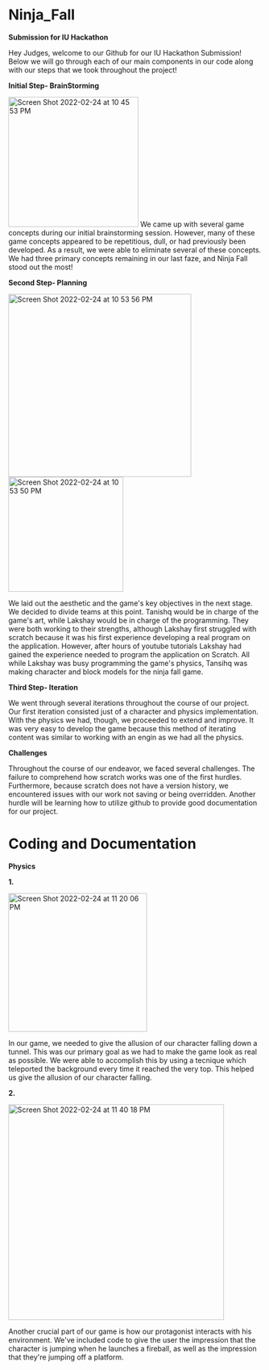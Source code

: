 # Ninja_Fall
**Submission for IU Hackathon**


Hey Judges, welcome to our Github for our IU Hackathon Submission! Below we will go through each of our main components in our code along with our steps that we took throughout the project!


**Initial Step- BrainStorming**

<img width="258" alt="Screen Shot 2022-02-24 at 10 45 53 PM" src="https://user-images.githubusercontent.com/67165004/155649808-747b86e1-9635-4f7a-99b0-f458e02cd22b.png">
We came up with several game concepts during our initial brainstorming session. However, many of these game concepts appeared to be repetitious, dull, or had previously been developed. As a result, we were able to eliminate several of these concepts. We had three primary concepts remaining in our last faze, and Ninja Fall stood out the most!

**Second Step- Planning**

<img width="363" alt="Screen Shot 2022-02-24 at 10 53 56 PM" src="https://user-images.githubusercontent.com/67165004/155650632-5af866e9-38ea-468d-9d29-5dbfed01bc2c.png">
<img width="228" alt="Screen Shot 2022-02-24 at 10 53 50 PM" src="https://user-images.githubusercontent.com/67165004/155650639-d22447ab-bf54-4cb7-a154-1dcc2e71e61e.png">

We laid out the aesthetic and the game's key objectives in the next stage. We decided to divide teams at this point. Tanishq would be in charge of the game's art, while Lakshay would be in charge of the programming. They were both working to their strengths, although Lakshay first struggled with scratch because it was his first experience developing a real program on the application. However, after hours of youtube tutorials Lakshay had gained the experience needed to program the application on Scratch. All while Lakshay was busy programming the game's physics, Tansihq was making character and block models for the ninja fall game.

**Third Step- Iteration**

We went through several iterations throughout the course of our project. Our first iteration consisted just of a character and physics implementation. With the physics we had, though, we proceeded to extend and improve. It was very easy to develop the game because this method of iterating content was similar to working with an engin as we had all the physics.

**Challenges**

Throughout the course of our endeavor, we faced several challenges. The failure to comprehend how scratch works was one of the first hurdles. Furthermore, because scratch does not have a version history, we encountered issues with our work not saving or being overridden. Another hurdle will be learning how to utilize github to provide good documentation for our project.

# Coding and Documentation

**Physics**

**1.**

<img width="275" alt="Screen Shot 2022-02-24 at 11 20 06 PM" src="https://user-images.githubusercontent.com/67165004/155653056-f1c43575-7e61-4025-bc17-ccbca00f3290.png">

In our game, we needed to give the allusion of our character falling down a tunnel. This was our primary goal as we had to make the game look as real as possible. We were able to accomplish this by using a tecnique which teleported the background every time it reached the very top. This helped us give the allusion of our character falling.

**2.**

<img width="428" alt="Screen Shot 2022-02-24 at 11 40 18 PM" src="https://user-images.githubusercontent.com/67165004/155654870-85e825d1-c802-4799-b0e3-a41cfeda28bf.png">

Another crucial part of our game is how our protagonist interacts with his environment. We've included code to give the user the impression that the character is jumping when he launches a fireball, as well as the impression that they're jumping off a platform.
